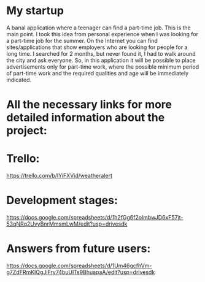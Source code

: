 # My startup 
A banal application where a teenager can find a part-time job.  This is the main point.  I took this idea from personal experience when I was looking for a part-time job for the summer.  On the Internet you can find sites/applications that show employers who are looking for people for a long time.  I searched for 2 months, but never found it, I had to walk around the city and ask everyone.  So, in this application it will be possible to place advertisements only for part-time work, where the possible minimum period of part-time work and the required qualities and age will be immediately indicated.
# All the necessary links for more detailed information about the project:
# Trello:
https://trello.com/b/IYiFXVid/weatheralert
# Development stages:
https://docs.google.com/spreadsheets/d/1h2fGg6f2olmbwJD6xF57jt-53qNRq2UvyBnrMmsmLwM/edit?usp=drivesdk
# Answers from future users:
https://docs.google.com/spreadsheets/d/1Um46gcfhVm-g7ZdFRmKIQgJiFry74buUlTs9BhuapaA/edit?usp=drivesdk
